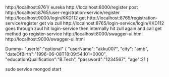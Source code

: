 http://localhost:8761/   eureka
http://localhost:8000/register  post  http://localhost:8765/user-registration-service/register
http://localhost:9000/login/KKD112 get
http://localhost:8765/registration-service/register  get via zull
http://localhost:8765/login-service/login/KKD112  goes through zuul hit login-service then internally hit zull again and call get method go register-service
http://localhost:8000/swagger-ui.html
http://localhost:9000/swagger-ui.html

Dummy-
"userId":"optional"
{
    "userName": "akku007",
    "city": "amb",
     "dateOfBirth":"1996-06-08T18:09:54.101+0000",
	"educationQualification":"B.Tech",
	"password":"1234567",
	"age":21
}

sudo service mongod start

